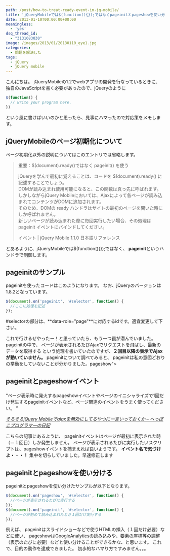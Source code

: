 ```yaml
---
path: /post/how-to-treat-ready-event-in-jq-mobile/
title: 'jQueryMobileでは$(function(){});ではなくpageinitとpageshowを使い分けるべき'
date: 2013-01-10T00:00:00+00:00
meaningless:
  - 'yes'
dsq_thread_id:
  - "3131683030"
image: /images/2013/01/20130110_eye1.jpg
categories:
  - 問題を解決した
tags:
  - jQuery
  - jQuery mobile
---
```


こんにちは。 jQueryMobileの1.2でwebアプリの開発を行なっているときに、 独自のJavaScriptを書く必要があったので、jQueryのように 

```javascript
$(function() {
  // write your program here.
})
```

 

という風に書けばいいのかと思ったら、見事にハマったので対応策をメモします。

<!--more-->

jQueryMobileのページ初期化について
----------------------------------------

ページ初期化以外の説明についてはこのエントリでは省略します。

> 重要：$(document).ready()ではなく pageinit() を使う
> 
> jQueryを学んで最初に覚えることは、コードを $(document).ready() に記述することでしょう。  
> DOMが読み込まれ使用可能になると、この関数は真っ先に呼ばれます。しかしながらjQuery Mobileにおいては、Ajaxによって各ページが読み込まれてコンテンツがDOMに追加されます。  
> そのため、DOMの ready ハンドラはサイトの最初のページを開いた時にしか呼ばれません。  
> 新しいページが読み込まれた際に毎回実行したい場合、その処理は pageinit イベントにバインドしてください。
> 
> <span class="removed_link" title="http://dev.screw-axis.com/doc/jquery_mobile/api/events/">イベント | jQuery Mobile 1.1.0 日本語リファレンス</span>

とあるように、jQueryMobileでは$(function(){});ではなく、 **pageinit**というハンドラで制御します。

pageinitのサンプル
----------------------------------------

pageinitを使ったコードはこのようになります。 なお、jQueryのバージョンは1.8.2となっています。 

```javascript
$(document).on('pageinit', '#selector', function() {
  //ここに処理を記述
});
```

 

#selectorの部分は、**data-role="page"**に対応するidです。適宜変更して下さい。

これで行けるぜやったー！と思っていたら、もう一つ罠が潜んでいました。 pageinitの中で、 ページが表示されるたびAjaxでリクエストを飛ばし、最新のデータを取得する という処理を書いていたのですが、**２回目以降の表示でAjaxが動いていません。** pageinitについて調べてみると、 pageinitは私の意図どおりの挙動をしていないことが分かりました。pageshow"> 

## pageinitとpageshowイベント<figure> 

<q>ページ表示時に発火するpageshowイベントやページのイニシャライズで1回だけ発生するpageinitイベントなど、ページ関連のイベントをうまく使ってください。 </q> <figcaption> <cite><a href="http://d.hatena.ne.jp/pikotea/20120405/1333631161" target="_blank">そろそろjQuery Mobileでajaxを無効にしてるやつに一言いっておくか – へっぽこプログラマーの日記</a></cite> </figcaption> </figure> 

こちらの記事にあるように、 pageinitイベントはページが最初に表示された時（＝１回目）しか発生しません。 ページが表示されるたびに実行したいスクリプトは、pageshowイベントを捕まえれば良いようです。 **イベント名で気づけよ・・・！** 集中を切らしていました。早速修正します

pageinitとpageshowを使い分ける
----------------------------------------

pageinitとpageshowを使い分けたサンプルが以下となります。 

```javascript
$(document).on('pageshow', '#selector', function() {
  //ページが表示されるたびに実行する
});
$(document).on('pageinit', '#selector', function() {
  //ページが初めて読み込まれたとき１回だけ実行する
});
```

 

例えば、 pageinitはスライドショーなどで使うHTMLの挿入（１回だけ必要）などに使い、 pageshowはGoogleAnalyticsの読み込みや、要素の座標等の調整（表示のたびに必要）などと使い分けることができるかな、と思います。 これで、目的の動作を達成できました。 初歩的なハマり方ですみません。。。

<div style="font-size:0px;height:0px;line-height:0px;margin:0;padding:0;clear:both">
</div>
